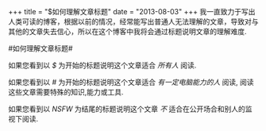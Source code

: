 +++
title  = "$如何理解文章标题"
date = "2013-08-03"
+++
我一直致力于写出人类可读的博客，根据以前的情况，经常能写出普通人无法理解的文章，导致对与其他的文章失去信心，所以在这个博客中我将会通过标题说明文章的理解难度.

#如何理解文章标题#

如果您看到以 *$*  为开始的标题说明这个文章适合 *所有人* 阅读.

如果您看到以 *#*  为开始的标题说明这个文章适合 *有一定电脑能力的人*  阅读, 阅读这些文章需要特殊的知识,能力或工具.

如果您看到以 *NSFW*  为结尾的标题说明这个文章 *不* 适合在公开场合和别人的监视下阅读.
